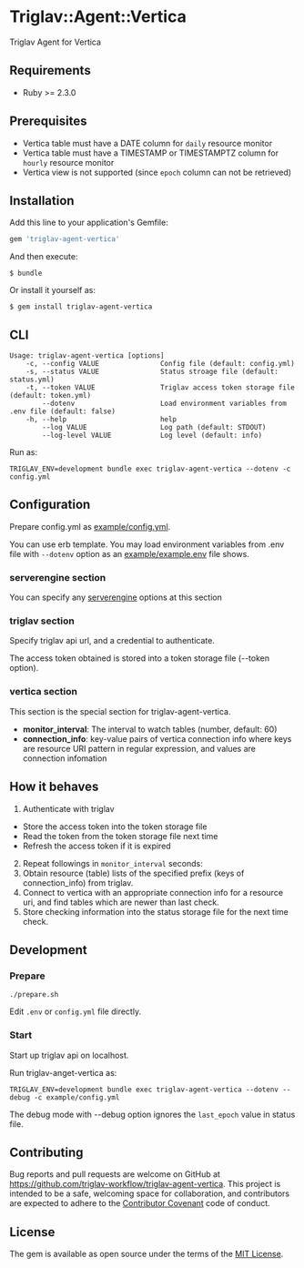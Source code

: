 # Triglav::Agent::Vertica

Triglav Agent for Vertica

## Requirements

* Ruby >= 2.3.0

## Prerequisites

* Vertica table must have a DATE column for `daily` resource monitor
* Vertica table must have a TIMESTAMP or TIMESTAMPTZ column for `hourly` resource monitor
* Vertica view is not supported (since `epoch` column can not be retrieved)

## Installation

Add this line to your application's Gemfile:

```ruby
gem 'triglav-agent-vertica'
```

And then execute:

    $ bundle

Or install it yourself as:

    $ gem install triglav-agent-vertica

## CLI

```
Usage: triglav-agent-vertica [options]
    -c, --config VALUE               Config file (default: config.yml)
    -s, --status VALUE               Status stroage file (default: status.yml)
    -t, --token VALUE                Triglav access token storage file (default: token.yml)
        --dotenv                     Load environment variables from .env file (default: false)
    -h, --help                       help
        --log VALUE                  Log path (default: STDOUT)
        --log-level VALUE            Log level (default: info)
```

Run as:

```
TRIGLAV_ENV=development bundle exec triglav-agent-vertica --dotenv -c config.yml
```

## Configuration

Prepare config.yml as [example/config.yml](./example/config.yml).

You can use erb template. You may load environment variables from .env file with `--dotenv` option as an [example/example.env](./example/example.env) file shows.

### serverengine section

You can specify any [serverengine](https://github.com/fluent/serverengine) options at this section

### triglav section

Specify triglav api url, and a credential to authenticate.

The access token obtained is stored into a token storage file (--token option).

### vertica section

This section is the special section for triglav-agent-vertica.

* **monitor_interval**: The interval to watch tables (number, default: 60)
* **connection_info**: key-value pairs of vertica connection info where keys are resource URI pattern in regular expression, and values are connection infomation

## How it behaves

1. Authenticate with triglav
  * Store the access token into the token storage file
  * Read the token from the token storage file next time
  * Refresh the access token if it is expired
2. Repeat followings in `monitor_interval` seconds:
3. Obtain resource (table) lists of the specified prefix (keys of connection_info) from triglav.
4. Connect to vertica with an appropriate connection info for a resource uri, and find tables which are newer than last check.
5. Store checking information into the status storage file for the next time check.

## Development

### Prepare

```
./prepare.sh
```

Edit `.env` or `config.yml` file directly.

### Start

Start up triglav api on localhost.

Run triglav-anget-vertica as:

```
TRIGLAV_ENV=development bundle exec triglav-agent-vertica --dotenv --debug -c example/config.yml
```

The debug mode with --debug option ignores the `last_epoch` value in status file.

## Contributing

Bug reports and pull requests are welcome on GitHub at https://github.com/triglav-workflow/triglav-agent-vertica. This project is intended to be a safe, welcoming space for collaboration, and contributors are expected to adhere to the [Contributor Covenant](http://contributor-covenant.org) code of conduct.


## License

The gem is available as open source under the terms of the [MIT License](http://opensource.org/licenses/MIT).

